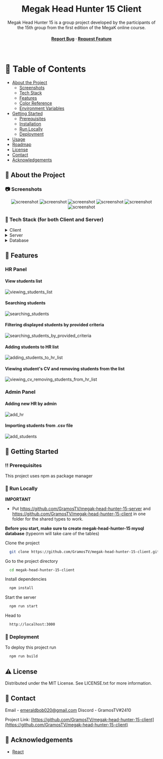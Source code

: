 <!--
Hey, thanks for using the megak-head-hunter-15-client template.
If you have any enhancements, then fork this project and create a pull request
or just open an issue with the label "enhancement".

Don't forget to give this project a star for additional support ;)
Maybe you can mention me or this repo in the acknowledgements too
-->
<div align="center">

  <!-- <img src="assets/logo.png" alt="logo" width="200" height="auto" /> -->
  <h1>Megak Head Hunter 15 Client</h1>
  
  <p>
    Megak Head Hunter 15 is a group project developed by the participants of the 15th group from the first edition of the MegaK online course.
  </p>
<h4>
    <a href="https://github.com/GramosTV/megak-head-hunter-15-client/issues/">Report Bug</a>
  <span> · </span>
    <a href="https://github.com/GramosTV/megak-head-hunter-15-client/issues/">Request Feature</a>
  </h4>
</div>

<br />

<!-- Table of Contents -->

# :notebook_with_decorative_cover: Table of Contents

- [About the Project](#star2-about-the-project)
  - [Screenshots](#camera-screenshots)
  - [Tech Stack](#space_invader-tech-stack)
  - [Features](#dart-features)
  - [Color Reference](#art-color-reference)
  - [Environment Variables](#key-environment-variables)
- [Getting Started](#toolbox-getting-started)
  - [Prerequisites](#bangbang-prerequisites)
  - [Installation](#gear-installation)
  - [Run Locally](#running-run-locally)
  - [Deployment](#triangular_flag_on_post-deployment)
- [Usage](#eyes-usage)
- [Roadmap](#compass-roadmap)
- [License](#warning-license)
- [Contact](#handshake-contact)
- [Acknowledgements](#gem-acknowledgements)

<!-- About the Project -->

## :star2: About the Project

<!-- Screenshots -->

### :camera: Screenshots

<div align="center"> 
  <img src="https://i.imgur.com/c16s0XG.png" alt="screenshot" />
  <img src="https://i.imgur.com/CXPqXbr.png" alt="screenshot" />
  <img src="https://i.imgur.com/JFsOB6V.png" alt="screenshot" />
  <img src="https://i.imgur.com/MiRQrHb.png" alt="screenshot" />
  <img src="https://i.imgur.com/1qCpiKW.png" alt="screenshot" />
  <img src="https://i.imgur.com/GNnmKWY.png" alt="screenshot" />
</div>

<!-- TechStack -->

### :space_invader: Tech Stack (for both Client and Server)

<details>
  <summary>Client</summary>
  <ul>
    <li><a href="https://www.typescriptlang.org/">Typescript</a></li>
    <li><a href="https://reactjs.org/">React.js</a></li>
  </ul>
</details>

<details>
  <summary>Server</summary>
  <ul>
    <li><a href="https://www.typescriptlang.org/">Typescript</a></li>
    <li><a href="https://nestjs.com/">Nest.js</a></li>
  </ul>
</details>

<details>
<summary>Database</summary>
  <ul>
    <li><a href="https://www.mysql.com/">MySQL</a></li>
    <li><a href="https://www.typeorm.io/">TypeORM</a></li>
  </ul>
</details>

<!-- Features -->

## :dart: Features

### HR Panel

#### View students list

![viewing_students_list](https://user-images.githubusercontent.com/92755273/184684320-5f0ba9fb-832b-4fff-bf89-24dce1670ee8.gif)

#### Searching students

![searching_students](https://user-images.githubusercontent.com/92755273/184684409-706db96e-376a-417f-ba0e-bd829bca9d7c.gif)

#### Filtering displayed students by provided criteria

![searching_students_by_provided_criteria](https://user-images.githubusercontent.com/92755273/184684528-69b53629-45c4-46dd-8445-0aa988e02c5f.gif)

#### Adding students to HR list

![adding_students_to_hr_list](https://user-images.githubusercontent.com/92755273/184684595-d51865eb-47ed-4e6c-8fce-7c3ac95cc84b.gif)

#### Viewing student's CV and removing students from the list

![viewing_cv_removing_students_from_hr_list](https://user-images.githubusercontent.com/92755273/184684689-5918ad3b-0ff4-495f-8e96-9dd9f5eadf10.gif)

### Admin Panel

#### Adding new HR by admin

![add_hr](https://user-images.githubusercontent.com/92755273/184687568-c9c0a6de-cf9f-4a76-82e2-4755d067111b.gif)

#### Importing students from .csv file

![add_students](https://user-images.githubusercontent.com/92755273/184687630-3360f0d2-a2d1-4297-9b02-5cacd57d8418.gif)


<!-- Getting Started -->

## :toolbox: Getting Started

<!-- Prerequisites -->

### :bangbang: Prerequisites

This project uses npm as package manager

<!-- Run Locally -->

### :running: Run Locally

**IMPORTANT**
- Put https://github.com/GramosTV/megak-head-hunter-15-server and https://github.com/GramosTV/megak-head-hunter-15-client in one folder for the shared types to work.

**Before you start, make sure to create megak-head-hunter-15 mysql database** (typeorm will take care of the tables)

Clone the project

```bash
  git clone https://github.com/GramosTV/megak-head-hunter-15-client.git
```

Go to the project directory

```bash
  cd megak-head-hunter-15-client
```

Install dependencies

```bash
  npm install
```

Start the server

```bash
  npm run start
```

Head to

```bash
  http://localhost:3000
```

<!-- Deployment -->

### :triangular_flag_on_post: Deployment

To deploy this project run

```bash
  npm run build
```

<!-- Roadmap -->

<!-- ## :compass: Roadmap

<!-- License -->

## :warning: License

Distributed under the MIT License. See LICENSE.txt for more information.

<!-- Contact -->

## :handshake: Contact

Email - emeraldbob020@gmail.com
Discord - GramosTV#2410

Project Link: [https://github.com/GramosTV/megak-head-hunter-15-client](https://github.com/GramosTV/megak-head-hunter-15-client)

<!-- Acknowledgments -->

## :gem: Acknowledgements

- [React](https://reactjs.org)
